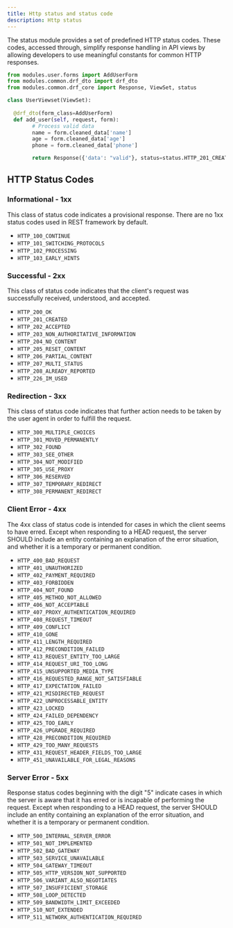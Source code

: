 ```yaml
---
title: Http status and status code
description: Http status
---
```


The status module provides a set of predefined HTTP status codes. These codes, accessed through, simplify response handling in API views by allowing developers to use meaningful constants for common HTTP responses.

```python title="modules/{module_name}/views.py"
from modules.user.forms import AddUserForm
from modules.common.drf_dto import drf_dto
from modules.common.drf_core import Response, ViewSet, status

class UserViewset(ViewSet):
  
  @drf_dto(form_class=AddUserForm)
  def add_user(self, request, form):
        # Process valid data
        name = form.cleaned_data['name']
        age = form.cleaned_data['age']
        phone = form.cleaned_data['phone']

        return Response({'data': "valid"}, status=status.HTTP_201_CREATED)
```

## HTTP Status Codes

### Informational - 1xx

This class of status code indicates a provisional response. There are no 1xx status codes used in REST framework by default.

- `HTTP_100_CONTINUE`
- `HTTP_101_SWITCHING_PROTOCOLS`
- `HTTP_102_PROCESSING`
- `HTTP_103_EARLY_HINTS`

### Successful - 2xx

This class of status code indicates that the client's request was successfully received, understood, and accepted.

- `HTTP_200_OK`
- `HTTP_201_CREATED`
- `HTTP_202_ACCEPTED`
- `HTTP_203_NON_AUTHORITATIVE_INFORMATION`
- `HTTP_204_NO_CONTENT`
- `HTTP_205_RESET_CONTENT`
- `HTTP_206_PARTIAL_CONTENT`
- `HTTP_207_MULTI_STATUS`
- `HTTP_208_ALREADY_REPORTED`
- `HTTP_226_IM_USED`

### Redirection - 3xx

This class of status code indicates that further action needs to be taken by the user agent in order to fulfill the request.

- `HTTP_300_MULTIPLE_CHOICES`
- `HTTP_301_MOVED_PERMANENTLY`
- `HTTP_302_FOUND`
- `HTTP_303_SEE_OTHER`
- `HTTP_304_NOT_MODIFIED`
- `HTTP_305_USE_PROXY`
- `HTTP_306_RESERVED`
- `HTTP_307_TEMPORARY_REDIRECT`
- `HTTP_308_PERMANENT_REDIRECT`

### Client Error - 4xx

The 4xx class of status code is intended for cases in which the client seems to have erred. Except when responding to a HEAD request, the server SHOULD include an entity containing an explanation of the error situation, and whether it is a temporary or permanent condition.

- `HTTP_400_BAD_REQUEST`
- `HTTP_401_UNAUTHORIZED`
- `HTTP_402_PAYMENT_REQUIRED`
- `HTTP_403_FORBIDDEN`
- `HTTP_404_NOT_FOUND`
- `HTTP_405_METHOD_NOT_ALLOWED`
- `HTTP_406_NOT_ACCEPTABLE`
- `HTTP_407_PROXY_AUTHENTICATION_REQUIRED`
- `HTTP_408_REQUEST_TIMEOUT`
- `HTTP_409_CONFLICT`
- `HTTP_410_GONE`
- `HTTP_411_LENGTH_REQUIRED`
- `HTTP_412_PRECONDITION_FAILED`
- `HTTP_413_REQUEST_ENTITY_TOO_LARGE`
- `HTTP_414_REQUEST_URI_TOO_LONG`
- `HTTP_415_UNSUPPORTED_MEDIA_TYPE`
- `HTTP_416_REQUESTED_RANGE_NOT_SATISFIABLE`
- `HTTP_417_EXPECTATION_FAILED`
- `HTTP_421_MISDIRECTED_REQUEST`
- `HTTP_422_UNPROCESSABLE_ENTITY`
- `HTTP_423_LOCKED`
- `HTTP_424_FAILED_DEPENDENCY`
- `HTTP_425_TOO_EARLY`
- `HTTP_426_UPGRADE_REQUIRED`
- `HTTP_428_PRECONDITION_REQUIRED`
- `HTTP_429_TOO_MANY_REQUESTS`
- `HTTP_431_REQUEST_HEADER_FIELDS_TOO_LARGE`
- `HTTP_451_UNAVAILABLE_FOR_LEGAL_REASONS`

### Server Error - 5xx

Response status codes beginning with the digit "5" indicate cases in which the server is aware that it has erred or is incapable of performing the request. Except when responding to a HEAD request, the server SHOULD include an entity containing an explanation of the error situation, and whether it is a temporary or permanent condition.

- `HTTP_500_INTERNAL_SERVER_ERROR`
- `HTTP_501_NOT_IMPLEMENTED`
- `HTTP_502_BAD_GATEWAY`
- `HTTP_503_SERVICE_UNAVAILABLE`
- `HTTP_504_GATEWAY_TIMEOUT`
- `HTTP_505_HTTP_VERSION_NOT_SUPPORTED`
- `HTTP_506_VARIANT_ALSO_NEGOTIATES`
- `HTTP_507_INSUFFICIENT_STORAGE`
- `HTTP_508_LOOP_DETECTED`
- `HTTP_509_BANDWIDTH_LIMIT_EXCEEDED`
- `HTTP_510_NOT_EXTENDED`
- `HTTP_511_NETWORK_AUTHENTICATION_REQUIRED`
